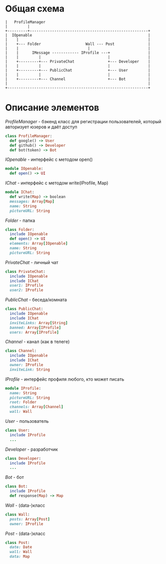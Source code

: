 # Общая схема

```
|   ProfileManager
|         |
+---------+-----------------------------------------------------+
|  IOpenable                                                    |
|    |                                                          |
|    +--- Folder                    Wall --- Post               |
|    |                               |                          |
|    |      IMessage ------------ IProfile ---+                 |
|    |         |                              |                 |
|    +---------+--- PrivateChat               +--- Developer    |
|    |         |                              |                 |
|    +---------+--- PublicChat                +--- User         |
|    |         |                              |                 |
|    +---------+--- Channel                   +--- Bot          |
|                                                               |
+---------------------------------------------------------------+
```

# Описание элементов

*ProfileManager*  - бэкенд класс для регистрации пользователей, который авторизует юзеров и даёт доступ
```ruby
class ProfileManager:
  def google() -> User
  def github() -> Developer
  def bot(token) -> Bot
```

*IOpenable*  - интерфейс с методом open()
```ruby
module IOpenable:
  def open() -> UI
```
*IChat*  - интерфейс с методом write(IProfile, Map)
```ruby
module IChat:
  def write(Map) -> boolean
  messages: Array[Map]
  name: String
  pictureURL: String
```

*Folder*  - папка
```ruby
class Folder:
  include IOpenable
  def open() -> UI
  elements: Array[IOpenable]
  name: String
  pictureURL: String
```
*PrivateChat*  - личный чат
```ruby
class PrivateChat:
  include IOpenable
  include IChat
  user1: IProfile
  user2: IProfile
```
*PublicChat*  - беседа/комната
```ruby
class PublicChat:
  include IOpenable
  include IChat
  inviteLinks: Array[String]
  banned: Array[IProfile]
  users: Array[IProfile]
```
*Channel*  - канал (как в телеге)
```ruby
class Channel:
  include IOpenable
  include IChat
  owner: IProfile
  inviteLink: String
```

*IProfile*  - интерфейс профиля любого, кто может писать
```ruby
module IProfile:
  name: String
  pictureURL: String
  root: Folder
  channels: Array[Channel]
  wall: Wall
```

*User*  - пользователь
```ruby
class User:
  include IProfile
  ...
```
*Developer*  - разработчик
```ruby
class Developer:
  include IProfile
  ...
```
*Bot*  - бот
```ruby
class Bot:
  include IProfile
  def response(Map) -> Map
```

*Wall*  - (data-)класс
```ruby
class Wall:
  posts: Array[Post]
  owner: IProfile
```
*Post*  - (data-)класс
```ruby
class Post:
  date: Date
  wall: Wall
  data: Map
```
